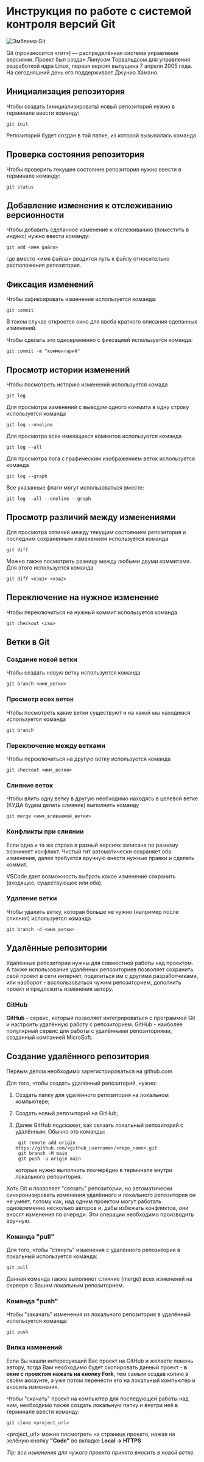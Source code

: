 # **Инструкция по работе с системой контроля версий Git**

![Эмблема Git](git.jpg)

Git (произносится «гит») — распределённая система управления версиями. Проект был создан Линусом Торвальдсом для управления разработкой ядра Linux, первая версия выпущена 7 апреля 2005 года. На сегодняшний день его поддерживает Джунио Хамано.

## Инициализация репозитория

Чтобы создать (инициализировать) новый репозиторий нужно в терминале ввести команду:

    git init

Репозиторий будет создан в той папке, из которой вызывалась команда

## Проверка состояния репозитория

Чтобы проверить текущее состояние репозитория нужно ввести в терминале команду:

    git status

## Добавление изменения к отслеживанию версионности

Чтобы добавить сделанное изменение к отслеживанию (поместить в индекс) нужно ввести команду:

    git add <имя файла>

где вместо <имя файла> вводится путь к файлу относительно расположения репозитория.

## Фиксация изменений

Чтобы зафиксировать изменение используется команда:

    git commit

В таком случае откроется окно для ввоба краткого описания сделанных изменений.

Чтобы сделать это одновременно с фиксацией используется команда:

    git commit -m "комментарий"

## Просмотр истории изменений

Чтобы посмотреть историю изменений используется комада

    git log

Для просмотра изменений с выводом одного коммита в одну строку используется команда

    git log --oneline

Для просмотра всех имеющихся коммитов используется команда

    git log --all

Для просмотра лога с графическим изображением веток используется команда

    git log --graph

Все указанные флаги могут использоваться вместе:

    git log --all --oneline --graph

## Просмотр различий между изменениями

Для просмотра отличий между текущим состоянием репозитория и последним сохраненным изменением используется команда

    git diff

Можно также посмотреть разницу между любыми двуми коммитами. Для этого используется команда

    git diff <хэш1> <хэш2>

## Переключение на нужное изменение

Чтобы переключиться на нужный коммит используется команда

    git checkout <хэш>

## Ветки в Git

### Создание новой ветки

Чтобы создать новую ветку используется команда

    git branch <имя_ветки>

### Просмотр всех веток

Чтобы посмотреть какие ветки существуют и на какой мы находимся используется команда

    git branch

### Переключение между ветками

Чтобы переключиться на другую ветку используется команда

    git checkout <имя_ветки>

### Слияние веток

Чтобы влить одну ветку в другую необходимо находясь в целевой ветке (КУДА будем делать слияние) выполнить команду

    git merge <имя_вливаемой_ветки>

### Конфликты при слиянии

Если одна и та же строка в разный версиях записана по разному возникнет конфликт.
Чистый гит автоматически сохраняет оба изменения, далее требуется вручную внести нужные правки и сделать коммит.

VSСode дает возможность выбрать какое изменение сохранить (входящее, существующее или оба).

### Удаление ветки

Чтобы удалить ветку, которая больше не нужно (например после слияния) используется команда

    git branch -d <имя_ветки>

## Удалённые репозитории

Удалённые репозитории нужны для совместной работы над проектом. А также использование удалённых репозиториев позволяет сохранить свой проект в сети интернет, поделиться им с другими разработчиками, или наоборот - воспользоваться чужим репозиторием, дополнить проект и предложить изменения автору.

### GitHub

__GitHub__ - сервис, который позволяет интегрироваться с программой Git и настроить удалённую работу с репозиторием. GitHub - наиболее популярный сервис для работы с удалёнными репозиториями, созданный компанией MicroSoft.

## Создание удалённого репозитория

Первым делом необходимо зарегистрироваться на github.com

Для того, чтобы создать удалённый репозиторий, нужно:

1. Создать папку для удалённого репозитория на локальном компьютере;
2. Создать новый репозиторий на GitHub;
3. Далее GitHub подскажет, как связать локальный репозиторий с удалённым. Обычно это команды:

        git remote add origin https://github.com/<github_username>/<repo_name>.git
        git branch -M main
        git push -u origin main

    которые нужно выполнить поочерёдно в терминале внутри локального репозитория.

Хоть Git и позволяет "связать" репозитории, но автоматически синхронизировать изменения удалённого и локального репозитория он не умеет, потому как, над одним проектом могут работать одновременно несколько авторов и, дабы избежать конфликтов, они вносят изменения по очереди. Эти операции необходимо производить вручную.

### Команда "pull"

Для того, чтобы "стянуть" изменения с удалённого репозитория в локальный используется команда:

    git pull

Данная команда также выполняет слияние (merge) всех изменений на сервере с Вашим локальным репозиторием.

### Команда "push"

Чтобы "закачать" изменения из локального репозитория в удалённый используется команда:

    git push

### Вилка изменений

Если Вы нашли интересующий Вас проект на GitHub и желаете помочь автору, тогда Вам необходимо будет скопировать данный проект - **в окне с проектом нажать на кнопку Fork**, тем самым создав копию в своём аккаунте, а уже потом перенести его на локальный компьютер и вносить изменения.

Чтобы "скачать" проект на компьютер для последующей работы над ним, необходимо также создать локальную папку и внутри неё в терминале ввести команду:

    git clone <project_url>

<project_url> можно посмотреть на странице проекта, нажав на зелёную кнопку **"Code"** во вкладке **Local -> HTTPS**

*Tip: все изменения для чужого проекта принято вносить в новой ветке.*
